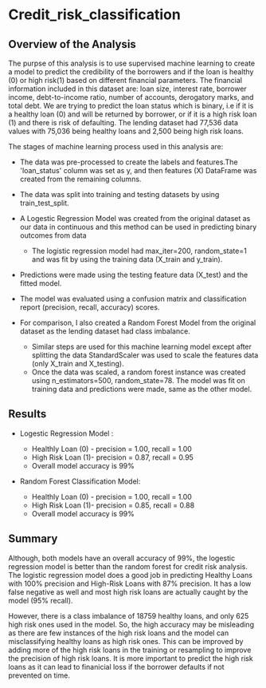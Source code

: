 # Credit_risk_classification
## Overview of the Analysis

The purpse of this analysis is to use supervised machine learning to create a model to predict the credibility of the borrowers and if the loan is healthy (0) or high risk(1) based on different financial parameters. The financial information included in this dataset are: loan size, interest rate, borrower income, debt-to-income ratio, number of accounts, derogatory marks, and total debt. We are trying to predict the loan status which is binary, i.e if it is a healthy loan (0) and will be returned by borrower, or if it is a high risk loan (1) and there is risk of defaulting. The lending dataset had 77,536 data values with 75,036 being healthy loans and 2,500 being high risk loans.

The stages of machine learning  process used in this analysis are:
* The data was pre-processed to create the labels and features.The 'loan_status' column was set as y, and then features (X) DataFrame was created from the remaining columns.
* The data was split into training and testing datasets by using train_test_split.
* A Logestic Regression Model was created from the original dataset as our data in continuous and this method can be used in predicting binary outcomes from data
  * The logistic regression model had max_iter=200, random_state=1 and was fit by using the training data (X_train and y_train).
* Predictions were made using the testing feature data (X_test) and the fitted model.
* The model was evaluated using a confusion matrix and classification report (precision, recall, accuracy) scores.
  
* For comparison, I also created a Random Forest Model from the original dataset as the lending dataset had class imbalance.
  * Similar steps are used for this machine learning model except after splitting the data StandardScaler was used to scale the features data (only X_train and  X_testing).
  * Once the data was scaled, a random forest instance was created using n_estimators=500, random_state=78. The model was fit on training data and predictions were made, same as the other model.

## Results

* Logestic Regression Model :
    * Healthly Loan (0) - precision = 1.00, recall = 1.00
    * High Risk Loan (1)- precision = 0.87, recall = 0.95
    * Overall model accuracy is 99%
      
* Random Forest Classification Model:
    * Healthly Loan (0) - precision = 1.00, recall = 1.00
    * High Risk Loan (1)- precision = 0.85, recall = 0.88
    * Overall model accuracy is 99%

## Summary

Although, both models have an overall accuracy of 99%, the logestic regression model is better than the random forest for credit risk analysis.
The logistic regression model does a good job in predicting Healthy Loans with 100% precision and High-Risk Loans with 87% precision. It has a low false negative as well and most high risk loans are actually caught by the model (95% recall).

However, there is a class imbalance of 18759 healthy loans, and only 625 high risk ones used in the model. So, the high accuracy may be misleading as there are few instances of the high risk loans and the model can misclassifying healthy loans as high risk ones. This can be improved by adding more of the high risk loans in the training or resampling to improve the precision of high risk loans. 
It is more important to predict the high risk loans as it can lead to finanicial loss if the borrower defaults if not prevented on time.
